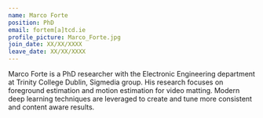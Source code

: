```yaml
---
name: Marco Forte
position: PhD
email: fortem[a]tcd.ie
profile_picture: Marco_Forte.jpg
join_date: XX/XX/XXXX
leave_date: XX/XX/XXXX
---
```


Marco Forte is a PhD researcher with the Electronic Engineering department at Trinity College Dublin, Sigmedia group. His research focuses on foreground estimation and motion estimation for video matting. Modern deep learning techniques are leveraged to create and tune more consistent and content aware results.
